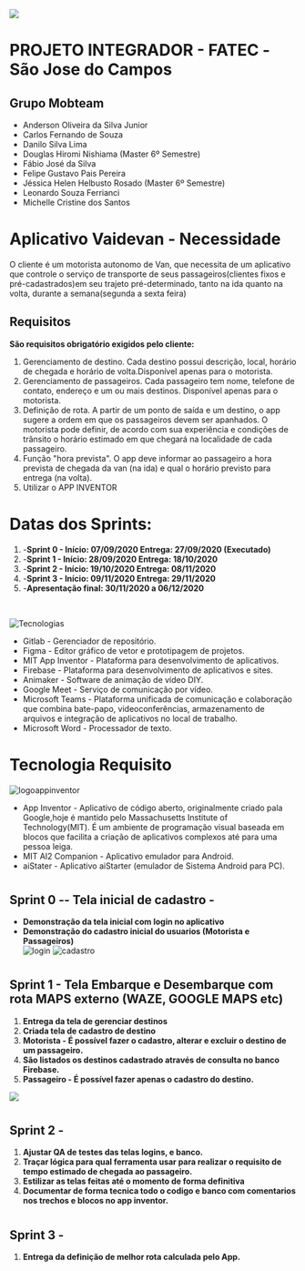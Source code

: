 ![](https://fatecsjc-prd.azurewebsites.net/images/logo/fatecsjc_400x192.png)
# PROJETO INTEGRADOR - FATEC -São Jose do Campos
## Grupo Mobteam
* Anderson Oliveira da Silva Junior 
* Carlos Fernando de Souza
* Danilo Silva Lima
* Douglas Hiromi Nishiama (Master 6º Semestre)
* Fábio José da Silva 
* Felipe Gustavo Pais Pereira 
* Jéssica Helen Helbusto Rosado (Master 6º Semestre)
* Leonardo Souza Ferrianci 
* Michelle Cristine dos Santos  
# Aplicativo Vaidevan - Necessidade
O cliente é um motorista autonomo de Van, que necessita de um aplicativo que controle o  serviço de transporte de seus passageiros(clientes fixos e pré-cadastrados)em seu trajeto  pré-determinado, tanto na ida quanto na volta, durante a semana(segunda a sexta feira)
## Requisitos
 **São requisitos obrigatório exigidos pelo cliente:**
1. Gerenciamento de destino. Cada destino possui descrição, local, horário de chegada e horário de volta.Disponível apenas para o motorista.
2. Gerenciamento de passageiros. Cada passageiro tem nome, telefone de contato, endereço e um ou mais destinos. Disponível apenas para o motorista. 
3. Definição de rota. A partir de um ponto de saída e um destino, o app sugere a ordem em que os passageiros devem ser apanhados. O motorista pode definir, de acordo com sua experiência e condições de trânsito o horário estimado em que chegará na localidade de cada passageiro.
4. Função "hora prevista". O app deve informar ao passageiro a hora prevista de chegada da van (na ida) e qual o horário previsto para entrega (na volta).
5. Utilizar o APP INVENTOR
# Datas dos Sprints:
1. -****Sprint 0 - Início: 07/09/2020 Entrega: 27/09/2020 (Executado)****
2. -****Sprint 1 - Início: 28/09/2020 Entrega: 18/10/2020****
3. -****Sprint 2 - Início: 19/10/2020 Entrega: 08/11/2020****
4. -****Sprint 3 - Início: 09/11/2020 Entrega: 29/11/2020****
5. -****Apresentação final: 30/11/2020 a 06/12/2020****
<br>

![Tecnologias](https://uploaddeimagens.com.br/images/002/927/152/full/Tecnologias.png?1603204097 "Tecnologias")
* Gitlab -  Gerenciador de repositório.
* Figma -  Editor gráfico de vetor e prototipagem de projetos.
* MIT App Inventor -  Plataforma para desenvolvimento de aplicativos.
* Firebase -  Plataforma para desenvolvimento de aplicativos e sites.
* Animaker -  Software de animação de vídeo DIY.
* Google Meet  -  Serviço de comunicação por vídeo.
* Microsoft Teams -  Plataforma unificada de comunicação e colaboração que combina bate-papo, videoconferências, armazenamento de arquivos e integração de aplicativos no local de trabalho.
* Microsoft Word -   Processador de texto.

# Tecnologia Requisito
![logoappinventor](https://appinventor.mit.edu/explore/sites/explore.appinventor.mit.edu/files/ai-bee-logo.png "logoappinventor")
* App Inventor - Aplicativo de código aberto, originalmente criado pala Google,hoje é mantido pelo Massachusetts Institute of Technology(MIT). É um ambiente de programação visual baseada em blocos que facilita a criação de aplicativos complexos até para uma pessoa leiga.
* MIT AI2 Companion - Aplicativo emulador para Android.
* aiStater - Aplicativo aiStarter (emulador de Sistema Android para PC).

# <h2> Sprint 0 -- Tela inicial de cadastro - 
* **Demonstração da tela inicial com login no aplicativo**
* **Demonstração do cadastro inicial do usuarios (Motorista e Passageiros)**<br>
![login](https://uploaddeimagens.com.br/images/002/927/194/full/Tela_Login_Sprint0.png?1603204988 "login")  ![cadastro](https://uploaddeimagens.com.br/images/002/927/195/full/Tela_Cadastro_Sprint0.png?1603205000 "cadastro")

# <h2> Sprint 1 - Tela Embarque e Desembarque com rota MAPS externo (WAZE, GOOGLE MAPS etc)
1. **Entrega da tela de gerenciar destinos**
2. **Criada tela de cadastro de destino**
3. **Motorista - É possível fazer o cadastro, alterar e excluir o destino de um passageiro.**
4. **São listados os destinos cadastrado através de consulta no banco Firebase.**
5. **Passageiro - É possível fazer apenas o cadastro do destino.**

![](https://uploaddeimagens.com.br/images/002/926/546/full/telasnovas.png?1603154702)

# <h2>Sprint 2 -
1. **Ajustar QA de testes das telas logins, e banco.**
2. **Traçar lógica para qual ferramenta usar para realizar o requisito de tempo estimado de chegada ao passageiro.**
3. **Estilizar as telas feitas até o momento de forma definitiva**
4. **Documentar de forma tecnica todo o codigo e banco com comentarios nos trechos e blocos no app inventor.**


# <h2> Sprint 3 -
1. **Entrega da definição de melhor rota calculada pelo App.**
